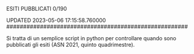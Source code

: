 ESITI PUBBLICATI 0/190 

UPDATED 2023-05-06 17:15:58.760000
######################################################

Si tratta di un semplice script in python per controllare quando sono pubblicati gli esiti (ASN 2021, quinto quadrimestre).

